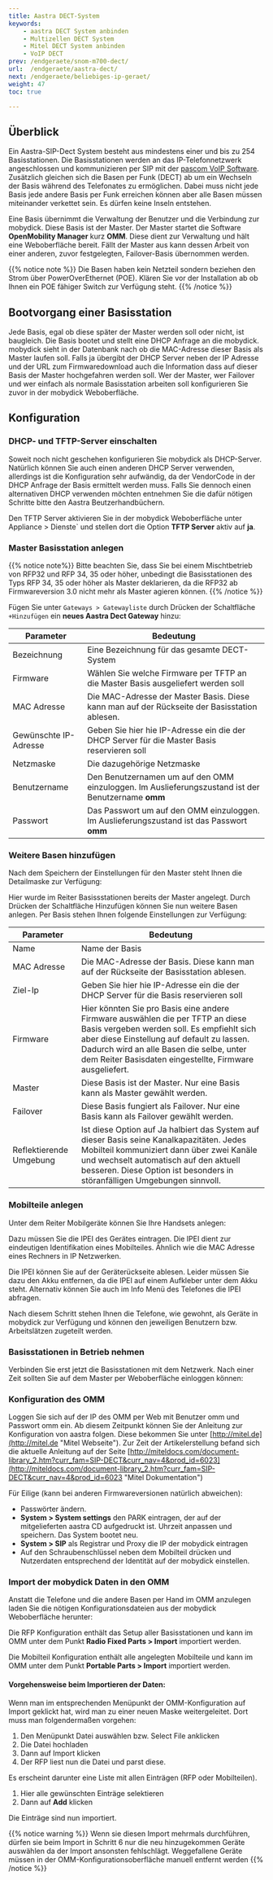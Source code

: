 ```yaml
---
title: Aastra DECT-System
keywords:
    - aastra DECT System anbinden
    - Multizellen DECT System
    - Mitel DECT System anbinden
    - VoIP DECT
prev: /endgeraete/snom-m700-dect/
url:  /endgeraete/aastra-dect/
next: /endgeraete/beliebiges-ip-geraet/
weight: 47
toc: true

---
```


## Überblick

Ein Aastra-SIP-Dect System besteht aus mindestens einer und bis zu 254 Basisstationen. Die Basisstationen werden an das IP-Telefonnetzwerk angeschlossen und kommunizieren per SIP mit der [pascom VoIP Software](https://www.pascom.net/de/mobydick-voip/ "pascom VoIP Software"). Zusätzlich gleichen sich die Basen per Funk (DECT) ab um ein Wechseln der Basis während des Telefonates zu ermöglichen. Dabei muss nicht jede Basis jede andere Basis per Funk erreichen können aber alle Basen müssen miteinander verkettet sein. Es dürfen keine Inseln entstehen.

Eine Basis übernimmt die Verwaltung der Benutzer und die Verbindung zur mobydick. Diese Basis ist der Master. Der Master startet die Software **OpenMobility Manager** kurz **OMM**. Diese dient zur Verwaltung und hält eine Weboberfläche bereit. Fällt der Master aus kann dessen Arbeit von einer anderen, zuvor festgelegten, Failover-Basis übernommen werden.

{{% notice note %}}
Die Basen haben kein Netzteil sondern beziehen den Strom über PowerOverEthernet (POE). Klären Sie vor der Installation ab ob Ihnen ein POE fähiger Switch zur Verfügung steht.
{{% /notice %}}

## Bootvorgang einer Basisstation

Jede Basis, egal ob diese später der Master werden soll oder nicht, ist baugleich. Die Basis bootet und stellt eine DHCP Anfrage an die mobydick. mobydick sieht in der Datenbank nach ob die MAC-Adresse dieser Basis als Master laufen soll. Falls ja übergibt der DHCP Server neben der IP Adresse und der URL zum Firmwaredownload auch die Information dass auf dieser Basis der Master hochgefahren werden soll. Wer der Master, wer Failover und wer einfach als normale Basisstation arbeiten soll konfigurieren Sie zuvor in der mobydick Weboberfläche.

## Konfiguration

### DHCP- und TFTP-Server einschalten

Soweit noch nicht geschehen konfigurieren Sie mobydick als DHCP-Server. Natürlich können Sie auch einen anderen DHCP Server verwenden, allerdings ist die Konfiguration sehr aufwändig, da der VendorCode in der DHCP Anfrage der Basis ermittelt werden muss. Falls Sie dennoch einen alternativen DHCP verwenden möchten entnehmen Sie die dafür nötigen Schritte bitte den Aastra Beutzerhandbüchern.

Den TFTP Server aktivieren Sie in der mobydick Weboberfläche unter Appliance > Dienste` und stellen dort die Option **TFTP Server** aktiv auf **ja**.

### Master Basisstation anlegen

{{% notice note%}}
Bitte beachten Sie, dass Sie bei einem Mischtbetrieb von RFP32 und RFP 34, 35 oder höher, unbedingt die Basisstationen des Typs RFP 34, 35 oder höher als Master deklarieren, da die RFP32 ab Firmwareversion 3.0 nicht mehr als Master agieren können.
{{% /notice %}}


Fügen Sie unter `Gateways > Gatewayliste` durch Drücken der Schaltfläche `+Hinzufügen` ein **neues Aastra Dect Gateway** hinzu:

|Parameter|Bedeutung|
|---------|---------|
|Bezeichnung|	Eine Bezeichnung für das gesamte DECT-System|
|Firmware|	Wählen Sie welche Firmware per TFTP an die Master Basis ausgeliefert werden soll|
|MAC Adresse|	Die MAC-Adresse der Master Basis. Diese kann man auf der Rückseite der Basisstation ablesen.|
|Gewünschte IP-Adresse|	Geben Sie hier hie IP-Adresse ein die der DHCP Server für die Master Basis reservieren soll
|Netzmaske|	Die dazugehörige Netzmaske|
|Benutzername|	Den Benutzernamen um auf den OMM einzuloggen. Im Auslieferungszustand ist der Benutzername **omm**|
|Passwort|	Das Passwort um auf den OMM einzuloggen. Im Auslieferungszustand ist das Passwort **omm**|

### Weitere Basen hinzufügen

Nach dem Speichern der Einstellungen für den Master steht Ihnen die Detailmaske zur Verfügung:

Hier wurde im Reiter Basissstationen bereits der Master angelegt. Durch Drücken der Schaltfläche Hinzufügen können Sie nun weitere Basen anlegen. Per Basis stehen Ihnen folgende Einstellungen zur Verfügung:

|Parameter|Bedeutung|
|---------|---------|
|Name|	Name der Basis|
|MAC Adresse|	Die MAC-Adresse der Basis. Diese kann man auf der Rückseite der Basisstation ablesen.|
|Ziel-Ip|	Geben Sie hier hie IP-Adresse ein die der DHCP Server für die Basis reservieren soll|
|Firmware|	Hier könnten Sie pro Basis eine andere Firmware auswählen die per TFTP an diese Basis vergeben werden soll. Es empfiehlt sich aber diese Einstellung auf default zu lassen. Dadurch wird an alle Basen die selbe, unter dem Reiter Basisdaten eingestellte, Firmware ausgeliefert.|
|Master|	Diese Basis ist der Master. Nur eine Basis kann als Master gewählt werden.|
|Failover|	Diese Basis fungiert als Failover. Nur eine Basis kann als Failover gewählt werden.|
|Reflektierende Umgebung|	Ist diese Option auf Ja halbiert das System auf dieser Basis seine Kanalkapazitäten. Jedes Mobilteil kommuniziert dann über zwei Kanäle und wechselt automatisch auf den aktuell besseren. Diese Option ist besonders in störanfälligen Umgebungen sinnvoll.|


### Mobilteile anlegen

Unter dem Reiter Mobilgeräte können Sie Ihre Handsets anlegen:

Dazu müssen Sie die IPEI des Gerätes eintragen. Die IPEI dient zur eindeutigen Identifikation eines Mobilteiles. Ähnlich wie die MAC Adresse eines Rechners in IP Netzwerken.

Die IPEI können Sie auf der Geräterückseite ablesen. Leider müssen Sie dazu den Akku entfernen, da die IPEI auf einem Aufkleber unter dem Akku steht. Alternativ können Sie auch im Info Menü des Telefones die IPEI abfragen.

Nach diesem Schritt stehen Ihnen die Telefone, wie gewohnt, als Geräte in mobydick zur Verfügung und können den jeweiligen Benutzern bzw. Arbeitslätzen zugeteilt werden.

### Basisstationen in Betrieb nehmen

Verbinden Sie erst jetzt die Basisstationen mit dem Netzwerk. Nach einer Zeit sollten Sie auf dem Master per Weboberfläche einloggen können:

### Konfiguration des OMM

Loggen Sie sich auf der IP des OMM per Web mit Benutzer omm und Passwort omm ein. Ab diesem Zeitpunkt können Sie der Anleitung zur Konfiguration von aastra folgen. Diese bekommen Sie unter [http://mitel.de](http://mitel.de "Mitel Webseite"). Zur Zeit der Artikelerstellung befand sich die aktuelle Anleitung auf der Seite [http://miteldocs.com/document-library_2.htm?curr_fam=SIP-DECT&curr_nav=4&prod_id=6023](http://miteldocs.com/document-library_2.htm?curr_fam=SIP-DECT&curr_nav=4&prod_id=6023 "Mitel Dokumentation")

Für Eilige (kann bei anderen Firmwareversionen natürlich abweichen):

* Passwörter ändern.
* **System > System settings** den PARK eintragen, der auf der mitgelieferten aastra CD aufgedruckt ist. Uhrzeit anpassen und speichern. Das System bootet neu.
* **System > SIP** als Registrar und Proxy die IP der mobydick eintragen
* Auf den Schraubenschlüssel neben dem Mobilteil drücken und Nutzerdaten entsprechend der Identität auf der mobydick einstellen.

### Import der mobydick Daten in den OMM

Anstatt die Telefone und die andere Basen per Hand im OMM anzulegen laden Sie die nötigen Konfigurationsdateien aus der mobydick Weboberfläche herunter:

Die RFP Konfiguration enthält das Setup aller Basisstationen und kann im OMM unter dem Punkt **Radio Fixed Parts > Import** importiert werden.

Die Mobilteil Konfiguration enthält alle angelegten Mobilteile und kann im OMM unter dem Punkt **Portable Parts > Import** importiert werden.

#### Vorgehensweise beim Importieren der Daten:

Wenn man im entsprechenden Menüpunkt der OMM-Konfiguration auf Import geklickt hat, wird man zu einer neuen Maske weitergeleitet. Dort muss man folgendermaßen vorgehen:

1. Den Menüpunkt Datei auswählen bzw. Select File anklicken
2. Die Datei hochladen
3. Dann auf Import klicken
4. Der RFP liest nun die Datei und parst diese.

Es erscheint darunter eine Liste mit allen Einträgen (RFP oder Mobilteilen).

1. Hier alle gewünschten Einträge selektieren
2. Dann auf **Add** klicken

Die Einträge sind nun importiert.

{{% notice warning %}}
Wenn sie diesen Import mehrmals durchführen, dürfen sie beim Import in Schritt 6 nur die neu  hinzugekommen Geräte auswählen da der Import ansonsten fehlschlägt. Weggefallene Geräte müssen in der OMM-Konfigurationsoberfläche manuell entfernt werden
{{% /notice %}}
